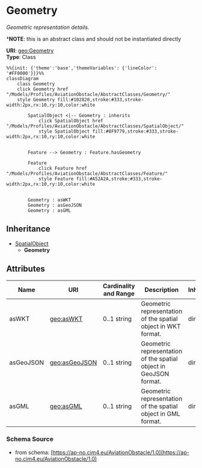 # Geometry

_Geometric representation details._

*__NOTE__: this is an abstract class and should not be instantiated directly

**URI**: [geo:Geometry](http://www.opengis.net/ont/geosparql#Geometry)<br />
**Type**: Class

```mermaid
%%{init: {'theme':'base','themeVariables': {'lineColor': '#FF0000'}}}%%
classDiagram
    class Geometry
    click Geometry href "/Models/Profiles/AviationObstacle/AbstractClasses/Geometry/"
    style Geometry fill:#102820,stroke:#333,stroke-width:2px,rx:10,ry:10,color:white
     
        SpatialObject <|-- Geometry : inherits
            click SpatialObject href "/Models/Profiles/AviationObstacle/AbstractClasses/SpatialObject/"
            style SpatialObject fill:#8F9779,stroke:#333,stroke-width:2px,rx:10,ry:10,color:white


        Feature --> Geometry : Feature.hasGeometry

        Feature
            click Feature href "/Models/Profiles/AviationObstacle/AbstractClasses/Feature/"
            style Feature fill:#A52A2A,stroke:#333,stroke-width:2px,rx:10,ry:10,color:white


        Geometry : asWKT
        Geometry : asGeoJSON
        Geometry : asGML
```

## Inheritance
* [SpatialObject](/Models/Profiles/AviationObstacle/AbstractClasses/SpatialObject/)
    * **Geometry**

## Attributes
| Name | URI | Cardinality and Range | Description | Inheritance |
| ---  | --- | --- | --- | --- |
| asWKT | [geo:asWKT](http://www.opengis.net/ont/geosparql#asWKT) | 0..1 string | Geometric representation of the spatial object in WKT format. | direct |
| asGeoJSON | [geo:asGeoJSON](http://www.opengis.net/ont/geosparql#asGeoJSON) | 0..1 string | Geometric representation of the spatial object in GeoJSON format. | direct |
| asGML | [geo:asGML](http://www.opengis.net/ont/geosparql#asGML) | 0..1 string | Geometric representation of the spatial object in GML format. | direct |

### Schema Source
* from schema: [https://ap-no.cim4.eu/AviationObstacle/1.0](https://ap-no.cim4.eu/AviationObstacle/1.0)
